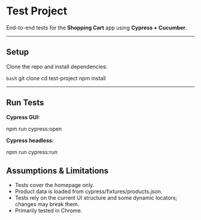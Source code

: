 # Test Project

End-to-end tests for the **Shopping Cart** app using **Cypress + Cucumber**.

---

## Setup

Clone the repo and install dependencies:

```bash```
git clone <repository-url>
cd test-project
npm install

---

## Run Tests

**Cypress GUI:**

npm run cypress:open


**Cypress headless:** 

npm run cypress:run


## Assumptions & Limitations

* Tests cover the homepage only.
* Product data is loaded from cypress/fixtures/products.json.
* Tests rely on the current UI structure and some dynamic locators; changes may break them.
* Primarily tested in Chrome.